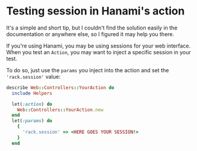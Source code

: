 # Testing session in Hanami's action

It's a simple and short tip, but I couldn't find the solution easily in the documentation or anywhere else, so I figured it may help you there.

If you're using Hanami, you may be using sessions for your web interface. When you test an `Action`, you may want to inject a specific session in your test.

To do so, just use the `params` you inject into the action and set the `'rack.session'` value:

```ruby
describe Web::Controllers::YourAction do
  include Helpers

  let(:action) do
    Web::Controllers::YourAction.new
  end
  let(:params) do
    {
      'rack.session' => <HERE GOES YOUR SESSION!>
    }
  end
```
